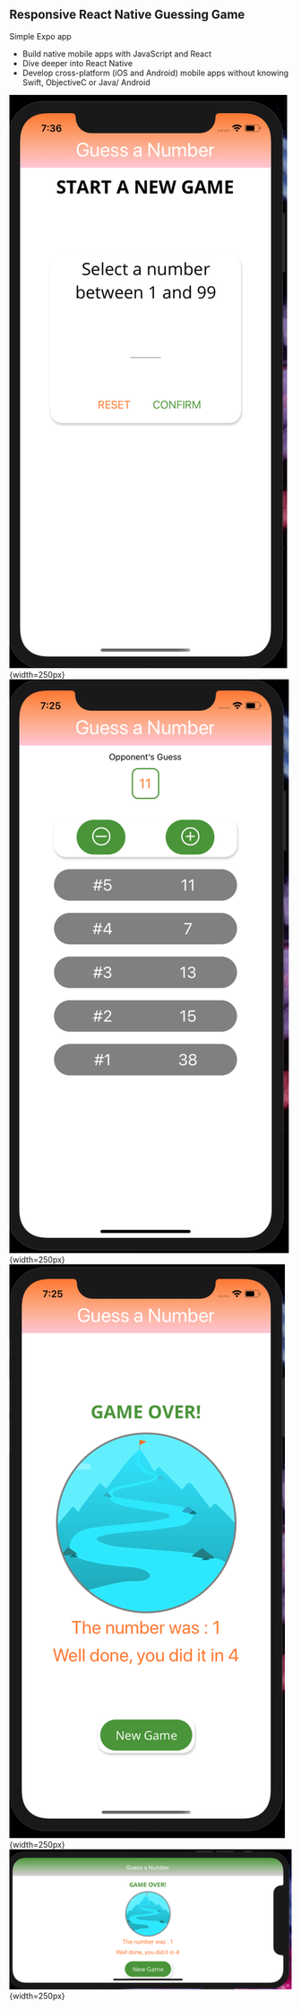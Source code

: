 ## Responsive React Native Guessing Game

Simple Expo app

* Build native mobile apps with JavaScript and React
* Dive deeper into React Native
* Develop cross-platform (iOS and Android) mobile apps without knowing Swift, ObjectiveC or Java/ Android

![Start](assets/Start.png){width=250px} 
![Guessing Screen](assets/NumberOfGuesses.png){width=250px}
![Game Over](assets/GameOver.png){width=250px}
![Reactive Screen Change](assets/GameOver2.png){width=250px}
